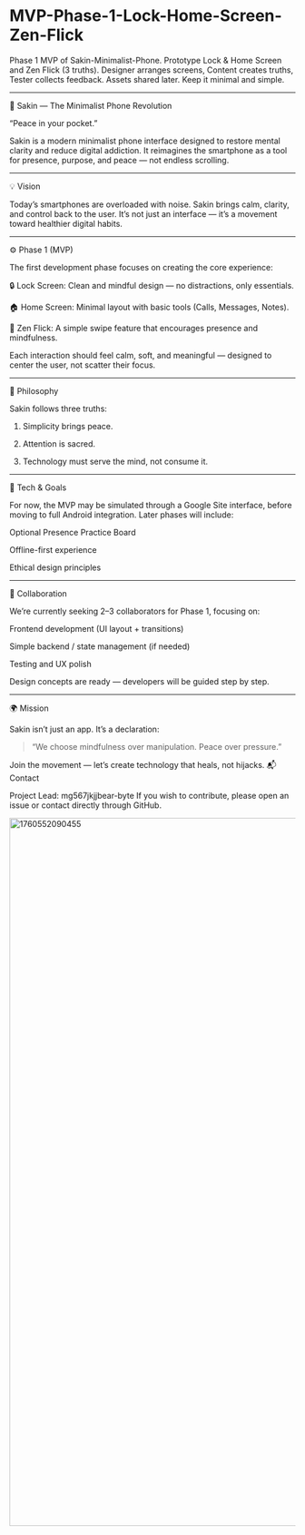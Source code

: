 # MVP-Phase-1-Lock-Home-Screen-Zen-Flick
Phase 1 MVP of Sakin-Minimalist-Phone. Prototype Lock &amp; Home Screen and Zen Flick (3 truths). Designer arranges screens, Content creates truths, Tester collects feedback. Assets shared later. Keep it minimal and simple.

---

🌿 Sakin — The Minimalist Phone Revolution

“Peace in your pocket.”

Sakin is a modern minimalist phone interface designed to restore mental clarity and reduce digital addiction.
It reimagines the smartphone as a tool for presence, purpose, and peace — not endless scrolling.


---

💡 Vision

Today’s smartphones are overloaded with noise.
Sakin brings calm, clarity, and control back to the user.
It’s not just an interface — it’s a movement toward healthier digital habits.


---

⚙️ Phase 1 (MVP)

The first development phase focuses on creating the core experience:

🔒 Lock Screen: Clean and mindful design — no distractions, only essentials.

🏠 Home Screen: Minimal layout with basic tools (Calls, Messages, Notes).

🌊 Zen Flick: A simple swipe feature that encourages presence and mindfulness.


Each interaction should feel calm, soft, and meaningful — designed to center the user, not scatter their focus.


---

🧠 Philosophy

Sakin follows three truths:

1. Simplicity brings peace.


2. Attention is sacred.


3. Technology must serve the mind, not consume it.




---

🧩 Tech & Goals

For now, the MVP may be simulated through a Google Site interface, before moving to full Android integration.
Later phases will include:

Optional Presence Practice Board

Offline-first experience

Ethical design principles



---

🤝 Collaboration

We’re currently seeking 2–3 collaborators for Phase 1, focusing on:

Frontend development (UI layout + transitions)

Simple backend / state management (if needed)

Testing and UX polish


Design concepts are ready — developers will be guided step by step.


---

🌍 Mission

Sakin isn’t just an app. It’s a declaration:

> “We choose mindfulness over manipulation. Peace over pressure.”



Join the movement — let’s create technology that heals, not hijacks.
📬 Contact

Project Lead: mg567jkjjbear-byte
If you wish to contribute, please open an issue or contact directly through GitHub.

<img width="832" height="1248" alt="1760552090455" src="https://github.com/user-attachments/assets/f73307b3-f9b9-4430-9b18-1189fe09b38c" />
